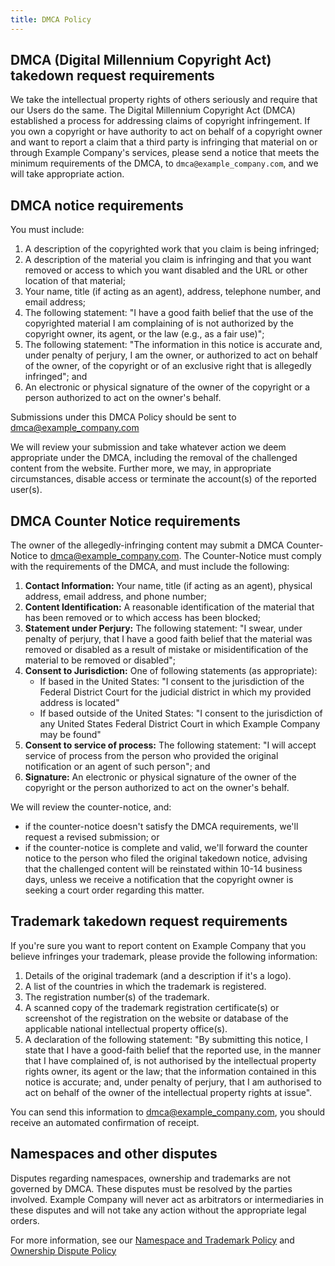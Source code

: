 ```yaml
---
title: DMCA Policy
---
```


## DMCA (Digital Millennium Copyright Act) takedown request requirements

We take the intellectual property rights of others seriously and require that our Users do the same. The Digital Millennium Copyright Act (DMCA) established a process for addressing claims of copyright infringement. If you own a copyright or have authority to act on behalf of a copyright owner and want to report a claim that a third party is infringing that material on or through Example Company's services, please send a notice that meets the minimum requirements of the DMCA, to `dmca@example_company.com`, and we will take appropriate action.

## DMCA notice requirements

You must include:

1. A description of the copyrighted work that you claim is being infringed;
1. A description of the material you claim is infringing and that you want removed or access to which you want disabled and the URL or other location of that material;
1. Your name, title (if acting as an agent), address, telephone number, and email address;
1. The following statement: "I have a good faith belief that the use of the copyrighted material I am complaining of is not authorized by the copyright owner, its agent, or the law (e.g., as a fair use)";
1. The following statement: "The information in this notice is accurate and, under penalty of perjury, I am the owner, or authorized to act on behalf of the owner, of the copyright or of an exclusive right that is allegedly infringed"; and
1. An electronic or physical signature of the owner of the copyright or a person authorized to act on the owner's behalf.

Submissions under this DMCA Policy should be sent to dmca@example_company.com

We will review your submission and take whatever action we deem appropriate under the DMCA, including the removal of the challenged content from the website. Further more, we may, in appropriate circumstances, disable access or terminate the account(s) of the reported user(s).

## DMCA Counter Notice requirements

The owner of the allegedly-infringing content may submit a DMCA Counter-Notice to dmca@example_company.com. The Counter-Notice must comply with the requirements of the DMCA, and must include the following:

1. **Contact Information:** Your name, title (if acting as an agent), physical address, email address, and phone number;
1. **Content Identification:** A reasonable identification of the material that has been removed or to which access has been blocked;
1. **Statement under Perjury:** The following statement: "I swear, under penalty of perjury, that I have a good faith belief that the material was removed or disabled as a result of mistake or misidentification of the material to be removed or disabled";
1. **Consent to Jurisdiction:** One of following statements (as appropriate):
   - If based in the United States:  "I consent to the jurisdiction of the Federal District Court for the judicial district in which my provided address is located"
   - If based outside of the United States: "I consent to the jurisdiction of any United States Federal District Court in which Example Company may be found"
1. **Consent to service of process:** The following statement: "I will accept service of process from the person who provided the original notification or an agent of such person"; and
1. **Signature:** An electronic or physical signature of the owner of the copyright or the person authorized to act on the owner's behalf.

We will review the counter-notice, and:

- if the counter-notice doesn't satisfy the DMCA requirements, we'll request a revised submission; or
- if the counter-notice is complete and valid, we'll forward the counter notice to the person who filed the original takedown notice, advising that the challenged content will be reinstated within 10-14 business days, unless we receive a notification that the copyright owner is seeking a court order regarding this matter.

## Trademark takedown request requirements

If you're sure you want to report content on Example Company that you believe infringes your trademark, please provide the following information:

1. Details of the original trademark (and a description if it's a logo).
1. A list of the countries in which the trademark is registered.
1. The registration number(s) of the trademark.
1. A scanned copy of the trademark registration certificate(s) or screenshot of the registration on the website or database of the applicable national intellectual property office(s).
1. A declaration of the following statement: "By submitting this notice, I state that I have a good-faith belief that the reported use, in the manner that I have complained of, is not authorised by the intellectual property rights owner, its agent or the law; that the information contained in this notice is accurate; and, under penalty of perjury, that I am authorised to act on behalf of the owner of the intellectual property rights at issue".

You can send this information to dmca@example_company.com, you should receive an automated confirmation of receipt.

## Namespaces and other disputes

Disputes regarding namespaces, ownership and trademarks are not governed by DMCA. These disputes must be resolved by the parties involved. Example Company will never act as arbitrators or intermediaries in these disputes and will not take any action without the appropriate legal orders.

For more information, see our [Namespace and Trademark Policy](https://about.example_company.com/support/example_company-com-policies/#namespace--trademarks) and [Ownership Dispute Policy](https://about.example_company.com/support/example_company-com-policies/#ownership-disputes)
